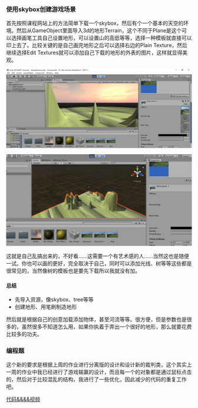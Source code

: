 ### 使用skybox创建游戏场景

首先按照课程网站上的方法简单下载一个skybox，然后有个一个基本的天空的环境。然后从GameObject里面导入3d的地形Terrain，这个不同于Plane是这个可以选择画笔工具自己设置地形，可以设置山的高低等等，选择一种模板就直接可以印上去了。比较关键的是自己画完地形之后可以选择右边的Plain Texture，然后继续选择Edit Textures就可以添加自己下载的地形的外表的图片，这样就显得美观。

![](1.png)

![](2.png)

这就是自己乱搞出来的，不好看......这需要一个有艺术感的人......当然这也是随便一试。你也可以画的更好，完全取决于自己，同时可以添加光线、树等等这些都是很常见的，当然像树的模板也是要先下载所以我就没有加。

#### 总结

- 先导入资源，像skybox、tree等等
- 创建地形、用笔刷制造地形

然后就是根据自己的创意加载添加物体，甚至河流等等。很方便，但是参数也是很多的，虽然很多不知道怎么用，如果你执着于弄出一个很好的地形，那么就要花费比较多的功夫。

### 编程题

这个新的要求是根据上周的作业进行分离版的设计和设计新的裁判类，这个其实上一周的作业中我已经进行了游戏输赢的设计，而且每一个的对象都是通过鼠标点击的，然后对于比较混乱的结构，我进行了一些优化，因此减少的代码的重复工作吧。

[代码&&&&视频](https://github.com/iamcaiji/3d-game-programing/tree/master/hw4)